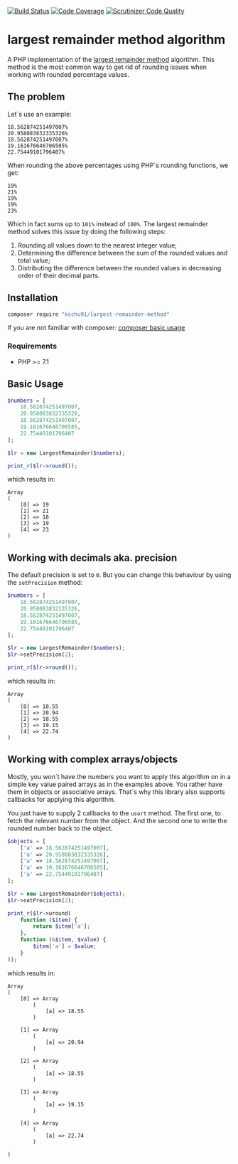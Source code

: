 [![Build Status](https://travis-ci.org/kschu91/largest-remainder-method.svg?branch=master)](https://travis-ci.org/kschu91/largest-remainder-method)
[![Code Coverage](https://scrutinizer-ci.com/g/kschu91/largest-remainder-method/badges/coverage.png?b=master)](https://scrutinizer-ci.com/g/kschu91/largest-remainder-method/?branch=master)
[![Scrutinizer Code Quality](https://scrutinizer-ci.com/g/kschu91/largest-remainder-method/badges/quality-score.png?b=master)](https://scrutinizer-ci.com/g/kschu91/largest-remainder-method/?branch=master)

# largest remainder method algorithm

A PHP implementation of the [largest remainder method](https://en.wikipedia.org/wiki/Largest_remainder_method) algorithm. This method is the most common way to get rid of rounding issues when working with rounded percentage values.

## The problem

Let´s use an example:
```
18.562874251497007%
20.958083832335326%
18.562874251497007%
19.161676646706585%
22.75449101796407%
```
When rounding the above percentages using PHP´s rounding functions, we get:

```
19%
21%
19%
19%
23%
```

Which in fact sums up to `101%` instead of `100%`. The largest remainder method solves this issue by doing the following steps:

1. Rounding all values down to the nearest integer value;
2. Determining the difference between the sum of the rounded values and total value;
3. Distributing the difference between the rounded values in decreasing order of their decimal parts.

## Installation

```bash
composer require "kschu91/largest-remainder-method"
```

If you are not familiar with composer:
[composer basic usage](https://getcomposer.org/doc/01-basic-usage.md)

### Requirements
- PHP >= 7.1

## Basic Usage

```php
$numbers = [
    18.562874251497007,
    20.958083832335326,
    18.562874251497007,
    19.161676646706585,
    22.75449101796407
];

$lr = new LargestRemainder($numbers);

print_r($lr->round());
```
which results in:
```
Array
(
    [0] => 19
    [1] => 21
    [2] => 18
    [3] => 19
    [4] => 23
)
```

## Working with decimals aka. precision
The default precision is set to `0`. But you can change this behaviour by using the `setPrecision` method:
```php
$numbers = [
    18.562874251497007,
    20.958083832335326,
    18.562874251497007,
    19.161676646706585,
    22.75449101796407
];

$lr = new LargestRemainder($numbers);
$lr->setPrecision(2);

print_r($lr->round());
```
which results in:
```
Array
(
    [0] => 18.55
    [1] => 20.94
    [2] => 18.55
    [3] => 19.15
    [4] => 22.74
)
```

## Working with complex arrays/objects
Mostly, you won´t have the numbers you want to apply this algorithm on in a simple key value paired arrays as in the examples above. You rather have them in objects or associative arrays.
That´s why this library also supports callbacks for applying this algorithm.

You just have to supply 2 callbacks to the `usort` method. The first one, to fetch the relevant number from the object. And the second one to write the rounded number back to the object.
```php
$objects = [
    ['a' => 18.562874251497007],
    ['a' => 20.958083832335326],
    ['a' => 18.562874251497007],
    ['a' => 19.161676646706585],
    ['a' => 22.75449101796407]
];

$lr = new LargestRemainder($objects);
$lr->setPrecision(2);

print_r($lr->uround(
    function ($item) {
        return $item['a'];
    },
    function (&$item, $value) {
        $item['a'] = $value;
    }
));
```
which results in:
```
Array
(
    [0] => Array
        (
            [a] => 18.55
        )

    [1] => Array
        (
            [a] => 20.94
        )

    [2] => Array
        (
            [a] => 18.55
        )

    [3] => Array
        (
            [a] => 19.15
        )

    [4] => Array
        (
            [a] => 22.74
        )

)
```